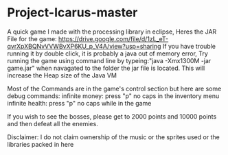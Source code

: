# Project-Icarus-master
 A quick game I made with the processing library in eclipse,
Heres the JAR File for the game: https://drive.google.com/file/d/1zL_eT-qvrXpXBQNvVVWBvXP6KU_p_V4A/view?usp=sharing
If you have trouble running it by double click, it is probably a java out of memory error, 
Try running the game using command line by typeing:"java -Xmx1300M -jar game.jar" when navagated to the folder the jar file is located.
This will increase the Heap size of the Java VM


Most of the Commands are in the game's control section but here are some debug commands:
infinite money: press "p" no caps in the inventory menu
infinite health: press "p" no caps while in the game

If you wish to see the bosses, please get to 2000 points and 10000 points and then defeat all the enemies. 

Disclaimer: I do not claim ownership of the music or the sprites used or the libraries packed in here

